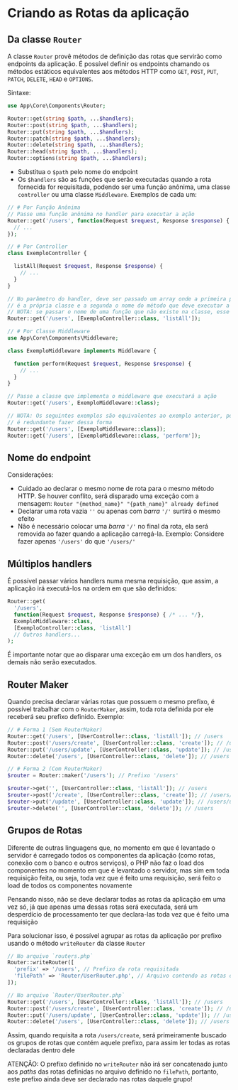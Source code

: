 # Criando as Rotas da aplicação

## Da classe `Router`

A classe `Router` provê métodos de definição das rotas que servirão como endpoints da aplicação. É possível definir os endpoints chamando os métodos estáticos equivalentes aos métodos HTTP como `GET`, `POST`, `PUT`, `PATCH`, `DELETE`, `HEAD` e `OPTIONS`.

Sintaxe:
```php
use App\Core\Components\Router;

Router::get(string $path, ...$handlers);
Router::post(string $path, ...$handlers);
Router::put(string $path, ...$handlers);
Router::patch(string $path, ...$handlers);
Router::delete(string $path, ...$handlers);
Router::head(string $path, ...$handlers);
Router::options(string $path, ...$handlers);
```

- Substitua o `$path` pelo nome do endpoint
- Os `$handlers` são as funções que serão executadas quando a rota fornecida for requisitada, podendo ser uma função anônima, uma classe `controller` ou uma classe `Middleware`. Exemplos de cada um:

```php
// # Por Função Anônima
// Passe uma função anônima no handler para executar a ação
Router::get('/users', function(Request $request, Response $response) {
  // ...
});

// # Por Controller
class ExemploController {

  listAll(Request $request, Response $response) {
    // ...
  }
}

// No parâmetro do handler, deve ser passado um array onde a primeira posição
// é a própria classe e a segunda o nome do método que deve executar a ação
// NOTA: se passar o nome de uma função que não existe na classe, esse handler será ignorado!
Router::get('/users', [ExemploController::class, 'listAll']);

// # Por Classe Middleware
use App\Core\Components\Middleware;

class ExemploMiddleware implements Middleware {

  function perform(Request $request, Response $response) {
    // ...
  }
}

// Passe a classe que implementa o middleware que executará a ação
Router::get('/users', ExemploMiddleware::class);

// NOTA: Os seguintes exemplos são equivalentes ao exemplo anterior, portanto,
// é redundante fazer dessa forma
Router::get('/users', [ExemploMiddleware::class]);
Router::get('/users', [ExemploMiddleware::class, 'perform']);
```

## Nome do endpoint

Considerações:
- Cuidado ao declarar o mesmo nome de rota para o mesmo método HTTP. Se houver conflito, será disparado uma exceção com a mensagem: `Router "{method_name}" "{path_name}" already defined` 
- Declarar uma rota vazia `''` ou apenas com *barra* `'/'` surtirá o mesmo efeito
- Não é necessário colocar uma *barra* `'/'` no final da rota, ela será removida ao fazer quando a aplicação carregá-la. Exemplo: Considere fazer apenas `'/users'` do que `'/users/'`

## Múltiplos handlers

É possível passar vários handlers numa mesma requisição, que assim, a aplicação irá executá-los na ordem em que são definidos:

```php
Router::get(
  '/users',
  function(Request $request, Response $response) { /* ... */},
  ExemploMiddleware::class,
  [ExemploController::class, 'listAll']
  // Outros handlers...
);
```

É importante notar que ao disparar uma exceção em um dos handlers, os demais não serão executados.

## Router Maker

Quando precisa declarar várias rotas que possuem o mesmo prefixo, é possível trabalhar com o `RouterMaker`, assim, toda rota definida por ele receberá seu prefixo definido. Exemplo:

```php
// # Forma 1 (Sem RouterMaker)
Router::get('/users', [UserController::class, 'listAll']); // /users
Router::post('/users/create', [UserController::class, 'create']); // /users/create
Router::put('/users/update', [UserController::class, 'update']); // /users/update
Router::delete('/users', [UserController::class, 'delete']); // /users

// # Forma 2 (Com RouterMaker)
$router = Router::maker('/users'); // Prefixo '/users'

$router->get('', [UserController::class, 'listAll']); // /users
$router->post('/create', [UserController::class, 'create']); // /users/create
$router->put('/update', [UserController::class, 'update']); // /users/update
$router->delete('', [UserController::class, 'delete']); // /users
```

## Grupos de Rotas

Diferente de outras linguagens que, no momento em que é levantado o servidor é carregado todos os componentes da aplicação (como rotas, conexão com o banco e outros serviços), o PHP não faz o load dos componentes no momento em que é levantado o servidor, mas sim em toda requisição feita, ou seja, toda vez que é feito uma requisição, será feito o load de todos os componentes novamente

Pensando nisso, não se deve declarar todas as rotas da aplicação em uma vez só, já que apenas uma dessas rotas será executada, será um desperdício de processamento ter que declara-las toda vez que é feito uma requisição

Para solucionar isso, é possível agrupar as rotas da aplicação por prefixo usando o método `writeRouter` da classe `Router`

```php
// No arquivo `routers.php`
Router::writeRouter([
  'prefix' => '/users', // Prefixo da rota requisitada
  'filePath' => 'Router/UserRouter.php', // Arquivo contendo as rotas deste grupo
]);

// No arquivo `Router/UserRouter.php`
Router::get('/users', [UserController::class, 'listAll']); // /users
Router::post('/users/create', [UserController::class, 'create']); // /users/create
Router::put('/users/update', [UserController::class, 'update']); // /users/update
Router::delete('/users', [UserController::class, 'delete']); // /users
```

Assim, quando requisita a rota `/users/create`, será primeiramente buscado os grupos de rotas que contém aquele prefixo, para assim ler todas as rotas declaradas dentro dele

ATENÇÃO: O prefixo definido no `writeRouter` não irá ser concatenado junto aos *paths* das rotas definidas no arquivo definido no `filePath`, portanto, este prefixo ainda deve ser declarado nas rotas daquele grupo!